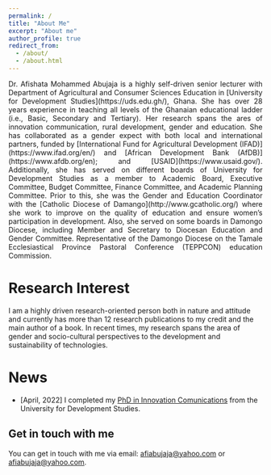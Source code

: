 ```yaml
---
permalink: /
title: "About Me"
excerpt: "About me"
author_profile: true
redirect_from: 
  - /about/
  - /about.html
---
```


<p style='text-align: justify;'> Dr. Afishata Mohammed Abujaja is a highly self-driven  senior lecturer with Department of Agricultural and Consumer Sciences Education in [University for Development Studies](https://uds.edu.gh/), Ghana. She has over 28 years experience in teaching all levels of the Ghanaian educational ladder (i.e., Basic, Secondary and Tertiary). Her research spans the ares of  innovation communication, rural development, gender and education. She has collaborated as a gender expect with both local and international partners, funded by [International Fund for Agricultural Development (IFAD)](https://www.ifad.org/en/) and [African Development Bank (AfDB)](https://www.afdb.org/en); and [USAID](https://www.usaid.gov/). Additionally, she has served on different boards of University for Development Studies as a member to Academic Board, Executive Committee, Budget Committee, Finance Committee, and Academic Planning Committee. Prior to this, she was the Gender and Education Coordinator with the [Catholic Diocese of Damango](http://www.gcatholic.org/) where she work to improve on the quality of education and ensure women’s participation in development. Also, she  served on some boards in Damongo Diocese, including Member and Secretary to Diocesan Education and Gender Committee. Representative of the Damongo Diocese on the Tamale Ecclesiastical Province Pastoral Conference (TEPPCON) education Commission.  </p>


Research Interest
======

I am a highly driven research-oriented person both in nature and attitude and currently has more than 12 research publications to my credit and the main author of a book. In recent times, my research spans the area of gender and socio-cultural perspectives to the development and sustainability of technologies.


News
======

* [April, 2022] I completed my [PhD in Innovation Comunications](https://edwardasare.com/phd-at-53-meet-dr-afishata-abujaja-mohammed/) from the University for Development Studies.  



Get in touch with me
------
You can get in touch with me via email: [afiabujaja@yahoo.com](afiabujaja@yahoo.com) or [afiabujaja@yahoo.com](mabujaja@uds.edu.gh).

